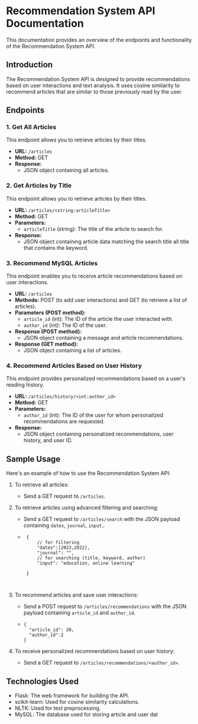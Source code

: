 # Recommendation System API Documentation

This documentation provides an overview of the endpoints and functionality of the Recommendation System API.

## Introduction

The Recommendation System API is designed to provide recommendations based on user interactions and text analysis. It uses cosine similarity to recommend articles that are similar to those previously read by the user.

## Endpoints

### 1. Get All Articles

This endpoint allows you to retrieve articles by their titles.

- **URL:** `/articles`
- **Method:** GET
- **Response:**
  - JSON object containing all articles.
### 2. Get Articles by Title

This endpoint allows you to retrieve articles by their titles.

- **URL:** `/articles/<string:articleTitle>`
- **Method:** GET
- **Parameters:**
  - `articleTitle` (string): The title of the article to search for.
- **Response:**
  - JSON object containing article data matching the search title all title that contains the keyword.

### 3. Recommend MySQL Articles

This endpoint enables you to receive article recommendations based on user interactions.

- **URL:** `/articles`
- **Methods:** POST (to add user interactions) and GET (to retrieve a list of articles).
- **Parameters (POST method):**
  - `article_id` (int): The ID of the article the user interacted with.
  - `author_id` (int): The ID of the user.
- **Response (POST method):**
  - JSON object containing a message and article recommendations.
- **Response (GET method):**
  - JSON object containing a list of articles.


### 4. Recommend Articles Based on User History

This endpoint provides personalized recommendations based on a user's reading history.

- **URL:** `/articles/history/<int:author_id>`
- **Method:** GET
- **Parameters:**
  - `author_id` (int): The ID of the user for whom personalized recommendations are requested.
- **Response:**
  - JSON object containing personalized recommendations, user history, and user ID.

## Sample Usage

Here's an example of how to use the Recommendation System API:

1. To retrieve all articles:
   - Send a GET request to `/articles`.



2. To retrieve articles using advanced filtering and searching:
   - Send a GET request to `/articles/search`  with the JSON payload containing `dates`, `journal`, `input`..
   - ```
      {   
          // for filtering
          "dates":[2023,2022], 
          "journal": "", 
          // for searching (title, keyword, author)
          "input": "education, online learning" 
        
      }
    ```


3. To recommend articles and save user interactions:
   - Send a POST request to `/articles/recommendations` with the JSON payload containing `article_id` and `author_id`.
   - ```
     {
       "article_id": 20,
       "author_id":2
     }
     ```


3. To receive personalized recommendations based on user history:
   - Send a GET request to `/articles/recommendations/<author_id>`.
 

## Technologies Used

- Flask: The web framework for building the API.
- scikit-learn: Used for cosine similarity calculations.
- NLTK: Used for text preprocessing.
- MySQL: The database used for storing article and user dat
